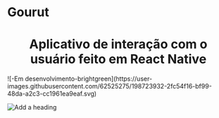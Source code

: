 # Gourut

<h1 align="center">Aplicativo de interação com o usuário feito em React Native</h1>
<p>![-Em desenvolvimento-brightgreen](https://user-images.githubusercontent.com/62525275/198723932-2fc54f16-bf99-48da-a2c3-cc1961ea9eaf.svg)</p>


![Add a heading](https://user-images.githubusercontent.com/62525275/198722450-d8450680-f5de-4855-8205-64cac2340e01.png)


